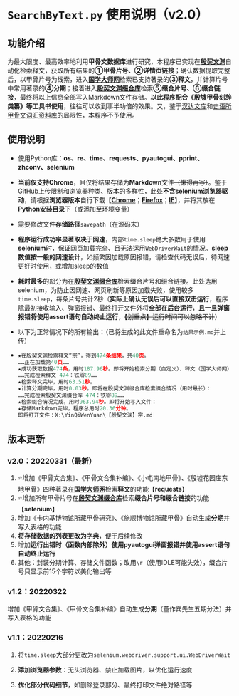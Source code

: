 # `SearchByText.py` 使用说明（v2.0）

## 功能介绍

为最大限度、最高效率地利用**甲骨文数据库**进行研究，本程序已实现在[**殷契文渊**](http://jgw.aynu.edu.cn/)自动化检索释文，获取所有结果的**①甲骨片号、②详情页链接**；确认数据提取完整后，以甲骨片号为线索，进入[**国学大师网**](http://www.guoxuedashi.net/jgwhj/)检索已支持著录的**③释文**，并计算片号中常用著录的**④分期**；接着进入[**殷契文渊缀合库**](http://jgw.aynu.edu.cn/AyjgwZHKSingleSearch?autoLoad=1&id=16&name=ZHUIHEHD&displayDBName=%E7%BC%80%E5%90%88%E6%95%B0%E6%8D%AE%E5%BA%93)检索**⑤缀合片号、⑥缀合链接**，最终将以上信息全部写入Markdown文件存储。**以此程序配合《殷墟甲骨刻辞类纂》等工具书使用**，往往可以收到事半功倍的效果。又，鉴于[汉达文库](http://www.chant.org/)和[史语所甲骨文词汇资料库](https://inscription.asdc.sinica.edu.tw/c_index.php)的局限性，本程序不予使用。

## 使用说明

- 使用Python库：**os、re、time、requests、pyautogui、pprint、zhconv、selenium**

- **当前仅支持Chrome**，且仅将结果存储为**Markdown**文件~~（懒得再写）~~。鉴于GitHub上传限制和浏览器种类、版本的多样性，此处**不含selenium浏览器驱动**，请根据**浏览器版本**自行下载【[**Chrome**](http://chromedriver.storage.googleapis.com/index.html)；[**Firefox**](https://github.com/mozilla/geckodriver/releases/)；[**IE**](http://selenium-release.storage.googleapis.com/index.html)】，并将其放在**Python安装目录**下（或添加至环境变量）

- 需要修改文件**存储路径**`savepath`（在源码末）

- **程序运行成功率显著取决于网速**，内部`time.sleep`绝大多数用于使用**selenium**时，保证网页加载完全、且无法运用`WebDriverWait`的情况。**sleep数值按一般的网速设计**，如频繁因加载原因报错，请检查代码无误后，待网速更好时使用，或增加sleep的数值

- **耗时最多**的部分为在[**殷契文渊缀合库**](http://jgw.aynu.edu.cn/AyjgwZHKSingleSearch?autoLoad=1&id=16&name=ZHUIHEHD&displayDBName=%E7%BC%80%E5%90%88%E6%95%B0%E6%8D%AE%E5%BA%93)检索缀合片号和缀合链接。此处选用selenium，为防止因网速、网页刷新等原因加载失败，使用较多`time.sleep`，每条片号共计2秒（**实际上确认无误后可以直接双击运行**，程序除最初接收输入、弹窗报错、最终打开文件外将**全部在后台运行**，**且一旦弹窗报错将使用assert语句自动终止运行**，~~【划重点】运行时间可以忽略不计~~）

- 以下为正常情况下的所有输出：（已将生成的此文件重命名为`结果示例.md`并上传）

- ```python
  ★在殷契文渊检索释文“宗”，得到474条结果，共40页。
  ……正在加载第40页……
  ★成功获取数据474条，用时187.96秒。即将开始检索分期（自定义）、释文（国学大师网）：
  ……完成检索释文 474：铁零89……
  ★检索释文完毕，用时63.51秒。
  ★计算分期完毕，用时0.03秒。即将在殷契文渊缀合库检索缀合情况（用时最长）：
  ……完成检索殷契文渊缀合库 474：铁零89……
  ★检索缀合情况完成，用时963.94秒。即将开始写入文件：
  ★存储Markdown完毕，程序总用时20.36分钟。
  即将打开文件：X:\YinQiWenYuan\【殷契文渊】宗.md
  ```

## 版本更新

### v2.0：20220331（最新）

1. :star:增加《甲骨文合集》、《甲骨文合集补编》、《小屯南地甲骨》、《殷墟花园庄东地甲骨》四种著录在[**国学大师网**](http://www.guoxuedashi.net/jgwhj/)检索**释文**的功能【**requests**】
2. :star:增加所有甲骨片号在[**殷契文渊缀合库**](http://jgw.aynu.edu.cn/AyjgwZHKSingleSearch?autoLoad=1&id=16&name=ZHUIHEHD&displayDBName=%E7%BC%80%E5%90%88%E6%95%B0%E6%8D%AE%E5%BA%93)检索**缀合片号和缀合链接**的功能【**selenium**】
3. 增加《卡内基博物馆所藏甲骨研究》、《旅顺博物馆所藏甲骨》自动生成**分期**并写入表格的功能
4. **将存储数据的列表更改为字典**，便于后续修改
5. 增加**运行出错时（函数内部除外）使用pyautogui弹窗报错并使用assert语句自动终止运行**
6. 其他：封装分期计算、存储文件函数；改用`\r`（使用IDLE可能失效），缀合片号只显示前15个字符以美化输出等

### v1.2：20220322

增加《甲骨文合集》、《甲骨文合集补编》自动生成**分期**（董作宾先生五期分法）并写入表格的功能

### v1.1：20220216

1. 将`time.sleep`大部分更改为`selenium.webdriver.support.ui.WebDriverWait`

2. **添加浏览器参数**：无头浏览器、禁止加载图片，以优化运行速度

3. **优化部分代码细节**，如删除登录部分、最终打印文件绝对路径等
